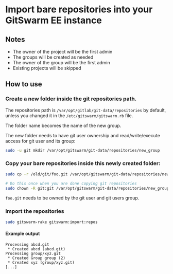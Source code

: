# Import bare repositories into your GitSwarm EE instance

## Notes

- The owner of the project will be the first admin
- The groups will be created as needed
- The owner of the group will be the first admin
- Existing projects will be skipped

## How to use

### Create a new folder inside the git repositories path.

The repositories path is `/var/opt/gitlab/git-data/repositories` by
default, unless you changed it in the `/etc/gitswarm/gitswarm.rb` file.

The folder name becomes the name of the new group.

The new folder needs to have git user ownership and read/write/execute
access for git user and its group:

```bash
sudo -u git mkdir /var/opt/gitswarm/git-data/repositories/new_group
```

### Copy your bare repositories inside this newly created folder:

```bash
sudo cp -r /old/git/foo.git /var/opt/gitswarm/git-data/repositories/new_group/

# Do this once when you are done copying git repositories
sudo chown -R git:git /var/opt/gitswarm/git-data/repositories/new_group/
```

`foo.git` needs to be owned by the git user and git users group.

### Import the repositories

```bash
sudo gitswarm-rake gitswarm:import:repos
```

#### Example output

```
Processing abcd.git
 * Created abcd (abcd.git)
Processing group/xyz.git
 * Created Group group (2)
 * Created xyz (group/xyz.git)
[...]
```
